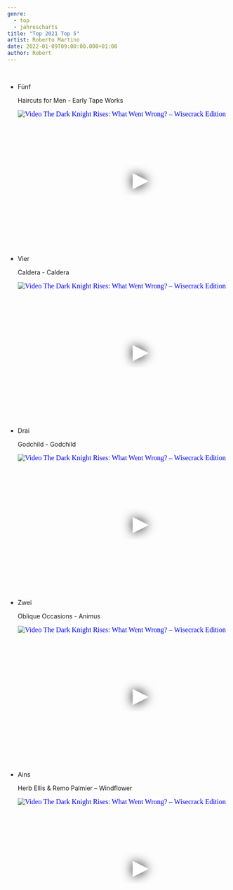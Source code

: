 ```yaml
---
genre:
  - top
  - jahrescharts
title: "Top 2021 Top 5"
artist: Roberto Martino
date: 2022-01-09T09:00:00.000+01:00
author: Robert
---
```

<br>

<ul class="video-list">
<li class="video-list">
<p class="list-title">Fünf</p>
<p class="list-subtitle">Haircuts for Men - Early Tape Works</p>

<div class="video-container">
    <iframe
      width="560"
      height="315"
      src="https://www.youtube.com/embed/sVBMjmq7fR8"
      srcdoc="<style>*{padding:0;margin:0;overflow:hidden}html,body{height:100%}img,span{position:absolute;width:100%;top:0;bottom:0;margin:auto}span{height:1.5em;text-align:center;font:48px/1.5 sans-serif;color:white;text-shadow:0 0 0.5em black}</style><a 
             href=https://www.youtube.com/embed/sVBMjmq7fR8?autoplay=1><img src=https://img.youtube.com/vi/sVBMjmq7fR8/hqdefault.jpg alt='Video The Dark Knight Rises: What Went Wrong? – Wisecrack Edition'><span>▶</span></a>"
      frameborder="0"
      allow="accelerometer; autoplay; encrypted-media; gyroscope; picture-in-picture"
      allowfullscreen
  ></iframe>
</div>
</li>



<li class="video-list">
<p class="list-title">Vier</p>
<p class="list-subtitle">Caldera - Caldera</p>

<div class="video-container">
    <iframe
      width="560"
      height="315"
      src="https://www.youtube.com/embed/iI1Zkj46Tzc"
      srcdoc="<style>*{padding:0;margin:0;overflow:hidden}html,body{height:100%}img,span{position:absolute;width:100%;top:0;bottom:0;margin:auto}span{height:1.5em;text-align:center;font:48px/1.5 sans-serif;color:white;text-shadow:0 0 0.5em black}</style><a 
             href=https://www.youtube.com/embed/iI1Zkj46Tzc?autoplay=1><img src=https://img.youtube.com/vi/iI1Zkj46Tzc/hqdefault.jpg alt='Video The Dark Knight Rises: What Went Wrong? – Wisecrack Edition'><span>▶</span></a>"
      frameborder="0"
      allow="accelerometer; autoplay; encrypted-media; gyroscope; picture-in-picture"
      allowfullscreen
  ></iframe>
</div>
</li>


<li class="video-list">
<p class="list-title">Drai</p>
<p class="list-subtitle">Godchild - Godchild</p>

<div class="video-container">
    <iframe
      width="560"
      height="315"
      src="https://www.youtube.com/embed/f2ylDfjMJeU"
      srcdoc="<style>*{padding:0;margin:0;overflow:hidden}html,body{height:100%}img,span{position:absolute;width:100%;top:0;bottom:0;margin:auto}span{height:1.5em;text-align:center;font:48px/1.5 sans-serif;color:white;text-shadow:0 0 0.5em black}</style><a 
             href=https://www.youtube.com/embed/f2ylDfjMJeU?autoplay=1><img src=https://img.youtube.com/vi/f2ylDfjMJeU/hqdefault.jpg alt='Video The Dark Knight Rises: What Went Wrong? – Wisecrack Edition'><span>▶</span></a>"
      frameborder="0"
      allow="accelerometer; autoplay; encrypted-media; gyroscope; picture-in-picture"
      allowfullscreen
  ></iframe>
</div>
</li>


<li class="video-list">
<p class="list-title">Zwei</p>
<p class="list-subtitle">Oblique Occasions - Animus</p>

<div class="video-container">
    <iframe
      width="560"
      height="315"
      src="https://www.youtube.com/embed/QnKF5EqLFbg"
      srcdoc="<style>*{padding:0;margin:0;overflow:hidden}html,body{height:100%}img,span{position:absolute;width:100%;top:0;bottom:0;margin:auto}span{height:1.5em;text-align:center;font:48px/1.5 sans-serif;color:white;text-shadow:0 0 0.5em black}</style><a 
             href=https://www.youtube.com/embed/QnKF5EqLFbg?autoplay=1><img src=https://img.youtube.com/vi/QnKF5EqLFbg/hqdefault.jpg alt='Video The Dark Knight Rises: What Went Wrong? – Wisecrack Edition'><span>▶</span></a>"
      frameborder="0"
      allow="accelerometer; autoplay; encrypted-media; gyroscope; picture-in-picture"
      allowfullscreen
  ></iframe>
</div>
</li>


<li class="video-list">
<p class="list-title">Ains</p>
<p class="list-subtitle">Herb Ellis & Remo Palmier – Windflower</p>

<div class="video-container">
    <iframe
      width="560"
      height="315"
      src="https://www.youtube.com/embed/fAi7IeJG-6Y"
      srcdoc="<style>*{padding:0;margin:0;overflow:hidden}html,body{height:100%}img,span{position:absolute;width:100%;top:0;bottom:0;margin:auto}span{height:1.5em;text-align:center;font:48px/1.5 sans-serif;color:white;text-shadow:0 0 0.5em black}</style><a 
             href=https://www.youtube.com/embed/fAi7IeJG-6Y?autoplay=1><img src=https://img.youtube.com/vi/fAi7IeJG-6Y/hqdefault.jpg alt='Video The Dark Knight Rises: What Went Wrong? – Wisecrack Edition'><span>▶</span></a>"
      frameborder="0"
      allow="accelerometer; autoplay; encrypted-media; gyroscope; picture-in-picture"
      allowfullscreen
  ></iframe>
</div>
</li>



</ul>
<br>
